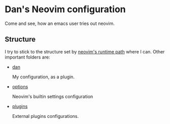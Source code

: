 # Dan's Neovim configuration

Come and see, how an emacs user tries out neovim.

## Structure

I try to stick to the structure set by [neovim's runtime path](https://thevaluable.dev/vim-runtime-guide-example/#:~:text=If%20you're%20a%20Neovim,startup%2C%20sometimes%20in%20different%20ways.) where I can. Other important folders are:

- [dan](./lua/dan)

  My configuration, as a plugin.

- [options](./lua/dan/options)

  Neovim's builtin settings configuration

- [plugins](./lua/dan/plugins)

  External plugins configurations.
